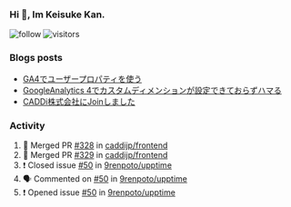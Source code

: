 ### Hi 👋, Im Keisuke Kan.

<!--
**9renpoto/9renpoto** is a ✨ _special_ ✨ repository because its `README.md` (this file) appears on your GitHub profile.

Here are some ideas to get you started:

- 🔭 I’m currently working on ...
- 🌱 I’m currently learning ...
- 👯 I’m looking to collaborate on ...
- 🤔 I’m looking for help with ...
- 💬 Ask me about ...
- 📫 How to reach me: ...
- 😄 Pronouns: ...
- ⚡ Fun fact: ...
-->

![follow](https://img.shields.io/github/followers/9renpoto?label=Follow&style=social)
![visitors](https://komarev.com/ghpvc/?username=9renpoto&label=Profile%20views&color=0e75b6&style=flat)

### Blogs posts

<!-- BLOG-POST-LIST:START -->
- [GA4でユーザープロパティを使う](https://9renpoto.dev/2021/02/21/google-analytics-4-user-properties/)
- [GoogleAnalytics 4でカスタムディメンションが設定できておらずハマる](https://9renpoto.dev/2021/02/13/google-analytics-4/)
- [CADDi株式会社にJoinしました](https://9renpoto.dev/2020/12/05/join/)
<!-- BLOG-POST-LIST:END -->

### Activity

<!--START_SECTION:activity-->
1. 🎉 Merged PR [#328](https://github.com/caddijp/frontend/pull/328) in [caddijp/frontend](https://github.com/caddijp/frontend)
2. 🎉 Merged PR [#329](https://github.com/caddijp/frontend/pull/329) in [caddijp/frontend](https://github.com/caddijp/frontend)
3. ❗️ Closed issue [#50](https://github.com/9renpoto/upptime/issues/50) in [9renpoto/upptime](https://github.com/9renpoto/upptime)
4. 🗣 Commented on [#50](https://github.com/9renpoto/upptime/issues/50) in [9renpoto/upptime](https://github.com/9renpoto/upptime)
5. ❗️ Opened issue [#50](https://github.com/9renpoto/upptime/issues/50) in [9renpoto/upptime](https://github.com/9renpoto/upptime)
<!--END_SECTION:activity-->

<!--START_SECTION:waka-->
<!--END_SECTION:waka-->